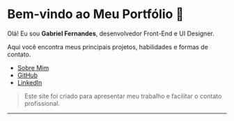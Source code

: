 # Bem-vindo ao Meu Portfólio 👋

Olá! Eu sou **Gabriel Fernandes**, desenvolvedor Front-End e UI Designer.

Aqui você encontra meus principais projetos, habilidades e formas de contato.

- [Sobre Mim](about.md)
- [GitHub](https://github.com/Gabbfernyh)
- [LinkedIn](https://www.linkedin.com/in/gabriel-fernandes-dev/)

> Este site foi criado para apresentar meu trabalho e facilitar o contato profissional.

---
